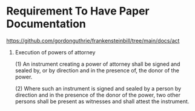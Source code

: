 # Requirement To Have Paper Documentation

https://github.com/gordonguthrie/frankensteinbill/tree/main/docs/act

1. Execution of powers of attorney

   (1) An instrument creating a power of attorney shall be signed and sealed by, or by direction and in the presence of, the donor of the power.

   (2) Where such an instrument is signed and sealed by a person by direction and in the presence of the donor of the power, two other persons shall be present as witnesses and shall attest the instrument.
